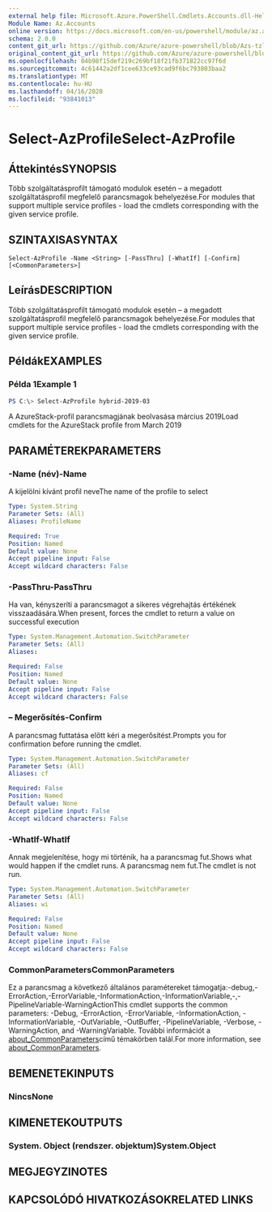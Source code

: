 ```yaml
---
external help file: Microsoft.Azure.PowerShell.Cmdlets.Accounts.dll-Help.xml
Module Name: Az.Accounts
online version: https://docs.microsoft.com/en-us/powershell/module/az.accounts/select-azprofile
schema: 2.0.0
content_git_url: https://github.com/Azure/azure-powershell/blob/Azs-tzl/src/Accounts/Accounts/help/Select-AzProfile.md
original_content_git_url: https://github.com/Azure/azure-powershell/blob/Azs-tzl/src/Accounts/Accounts/help/Select-AzProfile.md
ms.openlocfilehash: 04b98f15def219c269bf18f21fb371822cc97f6d
ms.sourcegitcommit: 4c61442a2df1cee633ce93cad9f6bc793803baa2
ms.translationtype: MT
ms.contentlocale: hu-HU
ms.lasthandoff: 04/16/2020
ms.locfileid: "93841013"
---
```

# <span data-ttu-id="e0c80-101">Select-AzProfile</span><span class="sxs-lookup"><span data-stu-id="e0c80-101">Select-AzProfile</span></span>

## <span data-ttu-id="e0c80-102">Áttekintés</span><span class="sxs-lookup"><span data-stu-id="e0c80-102">SYNOPSIS</span></span>
<span data-ttu-id="e0c80-103">Több szolgáltatásprofilt támogató modulok esetén – a megadott szolgáltatásprofil megfelelő parancsmagok behelyezése.</span><span class="sxs-lookup"><span data-stu-id="e0c80-103">For modules that support multiple service profiles - load the cmdlets corresponding with the given service profile.</span></span>

## <span data-ttu-id="e0c80-104">SZINTAXISA</span><span class="sxs-lookup"><span data-stu-id="e0c80-104">SYNTAX</span></span>

```
Select-AzProfile -Name <String> [-PassThru] [-WhatIf] [-Confirm] [<CommonParameters>]
```

## <span data-ttu-id="e0c80-105">Leírás</span><span class="sxs-lookup"><span data-stu-id="e0c80-105">DESCRIPTION</span></span>
<span data-ttu-id="e0c80-106">Több szolgáltatásprofilt támogató modulok esetén – a megadott szolgáltatásprofil megfelelő parancsmagok behelyezése.</span><span class="sxs-lookup"><span data-stu-id="e0c80-106">For modules that support multiple service profiles - load the cmdlets corresponding with the given service profile.</span></span>

## <span data-ttu-id="e0c80-107">Példák</span><span class="sxs-lookup"><span data-stu-id="e0c80-107">EXAMPLES</span></span>

### <span data-ttu-id="e0c80-108">Példa 1</span><span class="sxs-lookup"><span data-stu-id="e0c80-108">Example 1</span></span>
```powershell
PS C:\> Select-AzProfile hybrid-2019-03
```

<span data-ttu-id="e0c80-109">A AzureStack-profil parancsmagjának beolvasása március 2019</span><span class="sxs-lookup"><span data-stu-id="e0c80-109">Load cmdlets for the AzureStack profile from March 2019</span></span>

## <span data-ttu-id="e0c80-110">PARAMÉTEREK</span><span class="sxs-lookup"><span data-stu-id="e0c80-110">PARAMETERS</span></span>

### <span data-ttu-id="e0c80-111">-Name (név)</span><span class="sxs-lookup"><span data-stu-id="e0c80-111">-Name</span></span>
<span data-ttu-id="e0c80-112">A kijelölni kívánt profil neve</span><span class="sxs-lookup"><span data-stu-id="e0c80-112">The name of the profile to select</span></span>

```yaml
Type: System.String
Parameter Sets: (All)
Aliases: ProfileName

Required: True
Position: Named
Default value: None
Accept pipeline input: False
Accept wildcard characters: False
```

### <span data-ttu-id="e0c80-113">-PassThru</span><span class="sxs-lookup"><span data-stu-id="e0c80-113">-PassThru</span></span>
<span data-ttu-id="e0c80-114">Ha van, kényszeríti a parancsmagot a sikeres végrehajtás értékének visszaadására.</span><span class="sxs-lookup"><span data-stu-id="e0c80-114">When present, forces the cmdlet to return a value on successful execution</span></span>

```yaml
Type: System.Management.Automation.SwitchParameter
Parameter Sets: (All)
Aliases:

Required: False
Position: Named
Default value: None
Accept pipeline input: False
Accept wildcard characters: False
```

### <span data-ttu-id="e0c80-115">– Megerősítés</span><span class="sxs-lookup"><span data-stu-id="e0c80-115">-Confirm</span></span>
<span data-ttu-id="e0c80-116">A parancsmag futtatása előtt kéri a megerősítést.</span><span class="sxs-lookup"><span data-stu-id="e0c80-116">Prompts you for confirmation before running the cmdlet.</span></span>

```yaml
Type: System.Management.Automation.SwitchParameter
Parameter Sets: (All)
Aliases: cf

Required: False
Position: Named
Default value: None
Accept pipeline input: False
Accept wildcard characters: False
```

### <span data-ttu-id="e0c80-117">-WhatIf</span><span class="sxs-lookup"><span data-stu-id="e0c80-117">-WhatIf</span></span>
<span data-ttu-id="e0c80-118">Annak megjelenítése, hogy mi történik, ha a parancsmag fut.</span><span class="sxs-lookup"><span data-stu-id="e0c80-118">Shows what would happen if the cmdlet runs.</span></span>
<span data-ttu-id="e0c80-119">A parancsmag nem fut.</span><span class="sxs-lookup"><span data-stu-id="e0c80-119">The cmdlet is not run.</span></span>

```yaml
Type: System.Management.Automation.SwitchParameter
Parameter Sets: (All)
Aliases: wi

Required: False
Position: Named
Default value: None
Accept pipeline input: False
Accept wildcard characters: False
```

### <span data-ttu-id="e0c80-120">CommonParameters</span><span class="sxs-lookup"><span data-stu-id="e0c80-120">CommonParameters</span></span>
<span data-ttu-id="e0c80-121">Ez a parancsmag a következő általános paramétereket támogatja:-debug,-ErrorAction,-ErrorVariable,-InformationAction,-InformationVariable,-,-PipelineVariable-WarningAction</span><span class="sxs-lookup"><span data-stu-id="e0c80-121">This cmdlet supports the common parameters: -Debug, -ErrorAction, -ErrorVariable, -InformationAction, -InformationVariable, -OutVariable, -OutBuffer, -PipelineVariable, -Verbose, -WarningAction, and -WarningVariable.</span></span> <span data-ttu-id="e0c80-122">További információt a [about_CommonParameters](http://go.microsoft.com/fwlink/?LinkID=113216)című témakörben talál.</span><span class="sxs-lookup"><span data-stu-id="e0c80-122">For more information, see [about_CommonParameters](http://go.microsoft.com/fwlink/?LinkID=113216).</span></span>

## <span data-ttu-id="e0c80-123">BEMENETEK</span><span class="sxs-lookup"><span data-stu-id="e0c80-123">INPUTS</span></span>

### <span data-ttu-id="e0c80-124">Nincs</span><span class="sxs-lookup"><span data-stu-id="e0c80-124">None</span></span>

## <span data-ttu-id="e0c80-125">KIMENETEK</span><span class="sxs-lookup"><span data-stu-id="e0c80-125">OUTPUTS</span></span>

### <span data-ttu-id="e0c80-126">System. Object (rendszer. objektum)</span><span class="sxs-lookup"><span data-stu-id="e0c80-126">System.Object</span></span>
## <span data-ttu-id="e0c80-127">MEGJEGYZI</span><span class="sxs-lookup"><span data-stu-id="e0c80-127">NOTES</span></span>

## <span data-ttu-id="e0c80-128">KAPCSOLÓDÓ HIVATKOZÁSOK</span><span class="sxs-lookup"><span data-stu-id="e0c80-128">RELATED LINKS</span></span>
